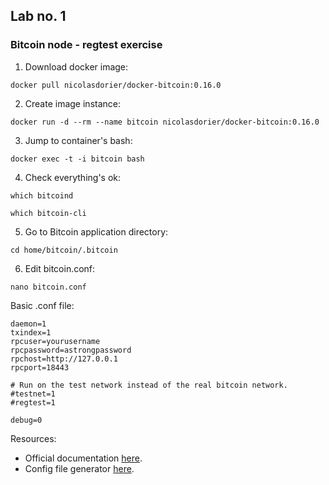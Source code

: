 ## Lab no. 1
### Bitcoin node - regtest exercise


1. Download docker image:
```console 
docker pull nicolasdorier/docker-bitcoin:0.16.0
```

2. Create image instance: 
```console 
docker run -d --rm --name bitcoin nicolasdorier/docker-bitcoin:0.16.0
```

3. Jump to container's bash:
```console 
docker exec -t -i bitcoin bash
```

4. Check everything's ok:
```console 
which bitcoind
```

```console 
which bitcoin-cli
```

5. Go to Bitcoin application directory:
```console 
cd home/bitcoin/.bitcoin
```

6. Edit bitcoin.conf:
```console 
nano bitcoin.conf
```

Basic .conf file:
```
daemon=1
txindex=1
rpcuser=yourusername
rpcpassword=astrongpassword
rpchost=http://127.0.0.1
rpcport=18443

# Run on the test network instead of the real bitcoin network.
#testnet=1
#regtest=1

debug=0
```


Resources:

* Official documentation [here](https://bitcoin.org/en/developer-examples).  
* Config file generator [here](https://jlopp.github.io/bitcoin-core-config-generator).